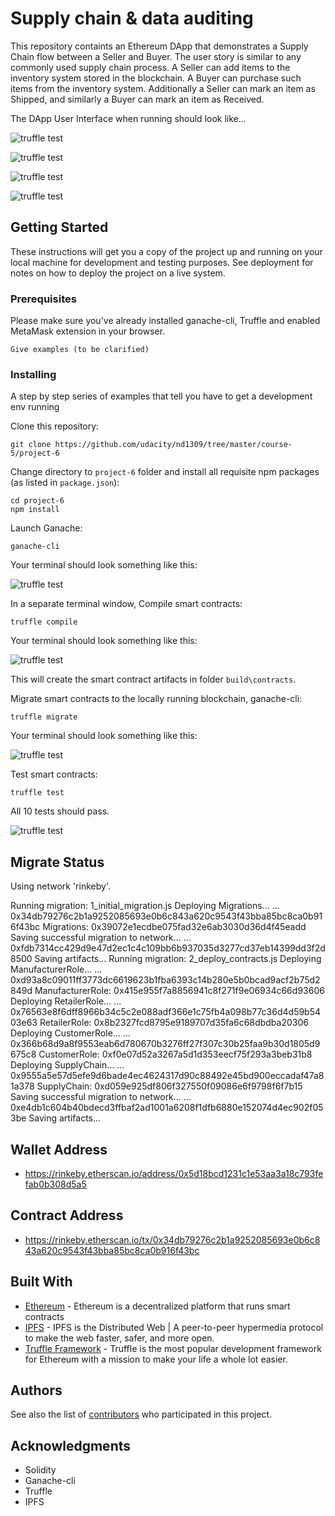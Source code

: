 # Supply chain & data auditing

This repository containts an Ethereum DApp that demonstrates a Supply Chain flow between a Seller and Buyer. The user story is similar to any commonly used supply chain process. A Seller can add items to the inventory system stored in the blockchain. A Buyer can purchase such items from the inventory system. Additionally a Seller can mark an item as Shipped, and similarly a Buyer can mark an item as Received.

The DApp User Interface when running should look like...

![truffle test](images/ftc_product_overview.png)

![truffle test](images/ftc_farm_details.png)

![truffle test](images/ftc_product_details.png)

![truffle test](images/ftc_transaction_history.png)


## Getting Started

These instructions will get you a copy of the project up and running on your local machine for development and testing purposes. See deployment for notes on how to deploy the project on a live system.

### Prerequisites

Please make sure you've already installed ganache-cli, Truffle and enabled MetaMask extension in your browser.

```
Give examples (to be clarified)
```

### Installing

A step by step series of examples that tell you have to get a development env running

Clone this repository:

```
git clone https://github.com/udacity/nd1309/tree/master/course-5/project-6
```

Change directory to ```project-6``` folder and install all requisite npm packages (as listed in ```package.json```):

```
cd project-6
npm install
```

Launch Ganache:

```
ganache-cli
```

Your terminal should look something like this:

![truffle test](images/ganache-cli.png)

In a separate terminal window, Compile smart contracts:

```
truffle compile
```

Your terminal should look something like this:

![truffle test](images/truffle_compile.png)

This will create the smart contract artifacts in folder ```build\contracts```.

Migrate smart contracts to the locally running blockchain, ganache-cli:

```
truffle migrate
```

Your terminal should look something like this:

![truffle test](images/truffle_migrate.png)

Test smart contracts:

```
truffle test
```

All 10 tests should pass.

![truffle test](images/truffle_test.png)

## Migrate Status
Using network 'rinkeby'.

Running migration: 1_initial_migration.js
  Deploying Migrations...
  ... 0x34db79276c2b1a9252085693e0b6c843a620c9543f43bba85bc8ca0b916f43bc
  Migrations: 0x39072e1ecdbe075fad32e6ab3030d36d4f45eadd
Saving successful migration to network...
  ... 0xfdb7314cc429d9e47d2ec1c4c109bb6b937035d3277cd37eb14399dd3f2d8500
Saving artifacts...
Running migration: 2_deploy_contracts.js
  Deploying ManufacturerRole...
  ... 0xd93a8c09011ff3773dc6619623b1fba6393c14b280e5b0bcad9acf2b75d2849d
  ManufacturerRole: 0x415e955f7a8856941c8f271f9e06934c66d93606
  Deploying RetailerRole...
  ... 0x76563e8f6dff8966b34c5c2e088adf366e1c75fb4a098b77c36d4d59b5403e63
  RetailerRole: 0x8b2327fcd8795e9189707d35fa6c68dbdba20306
  Deploying CustomerRole...
  ... 0x366b68d9a8f9553eab6d780670b3276ff27f307c30b25faa9b30d1805d9675c8
  CustomerRole: 0xf0e07d52a3267a5d1d353eecf75f293a3beb31b8
  Deploying SupplyChain...
  ... 0x9555a5e57d5efe9d6bade4ec4624317d90c88492e45bd900eccadaf47a81a378
  SupplyChain: 0xd059e925df806f327550f09086e6f9798f6f7b15
Saving successful migration to network...
  ... 0xe4db1c604b40bdecd3ffbaf2ad1001a6208f1dfb6880e152074d4ec902f053be
Saving artifacts...


## Wallet Address
- https://rinkeby.etherscan.io/address/0x5d18bcd1231c1e53aa3a18c793fefab0b308d5a5

## Contract Address
- https://rinkeby.etherscan.io/tx/0x34db79276c2b1a9252085693e0b6c843a620c9543f43bba85bc8ca0b916f43bc

## Built With

* [Ethereum](https://www.ethereum.org/) - Ethereum is a decentralized platform that runs smart contracts
* [IPFS](https://ipfs.io/) - IPFS is the Distributed Web | A peer-to-peer hypermedia protocol
to make the web faster, safer, and more open.
* [Truffle Framework](http://truffleframework.com/) - Truffle is the most popular development framework for Ethereum with a mission to make your life a whole lot easier.


## Authors

See also the list of [contributors](https://github.com/your/project/contributors.md) who participated in this project.

## Acknowledgments

* Solidity
* Ganache-cli
* Truffle
* IPFS

